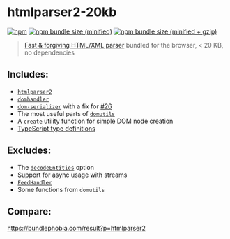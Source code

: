 # htmlparser2-20kb

[![npm](https://img.shields.io/npm/v/htmlparser2-20kb.svg)](https://www.npmjs.com/package/htmlparser2-20kb)
[![npm bundle size (minified)](https://img.shields.io/bundlephobia/min/htmlparser2-20kb.svg)](https://unpkg.com/htmlparser2-20kb)
[![npm bundle size (minified + gzip)](https://img.shields.io/bundlephobia/minzip/react.svg)](https://bundlephobia.com/result?p=htmlparser2-20kb)

> [Fast & forgiving HTML/XML parser](https://github.com/fb55/htmlparser2) bundled for the browser, < 20 KB, no dependencies

## Includes:

- [`htmlparser2`](https://github.com/fb55/htmlparser2)
- [`domhandler`](https://github.com/fb55/domhandler)
- [`dom-serializer`](https://github.com/cheeriojs/dom-serializer) with a fix for [#26](https://github.com/cheeriojs/dom-serializer/issues/26)
- The most useful parts of [`domutils`](https://github.com/fb55/domutils)
- A `create` utility function for simple DOM node creation
- [TypeScript type definitions](https://github.com/thorn0/htmlparser2-20kb/blob/master/dist/htmlparser2-20kb.d.ts)

## Excludes:

- The [`decodeEntities`](https://github.com/fb55/htmlparser2/wiki/Parser-options#option-decodeentities) option
- Support for async usage with streams
- [`FeedHandler`](https://github.com/fb55/htmlparser2/blob/master/lib/FeedHandler.js)
- Some functions from `domutils`

## Compare:

https://bundlephobia.com/result?p=htmlparser2
